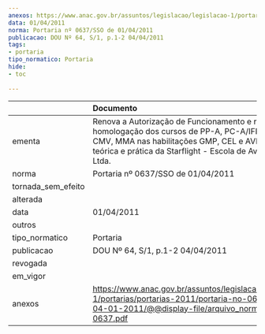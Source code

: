 ```yaml
---
anexos: https://www.anac.gov.br/assuntos/legislacao/legislacao-1/portarias/portarias-2011/portaria-no-0637-sso-de-04-01-2011/@@display-file/arquivo_norma/PA2011-0637.pdf
data: 01/04/2011
norma: Portaria nº 0637/SSO de 01/04/2011
publicacao: DOU Nº 64, S/1, p.1-2 04/04/2011
tags:
- portaria
tipo_normatico: Portaria
hide: 
- toc 
 
---
```


|                    | Documento                                                                                                                                                                                                               |
|:-------------------|:------------------------------------------------------------------------------------------------------------------------------------------------------------------------------------------------------------------------|
| ementa             | Renova a Autorização de Funcionamento e renova a homologação dos cursos de PP-A, PC-A/IFR, IFR, INV-A, CMV, MMA nas habilitações GMP, CEL e AVI, partes teórica e prática da Starflight - Escola de Aviação Civil Ltda. |
| norma              | Portaria nº 0637/SSO de 01/04/2011                                                                                                                                                                                      |
| tornada_sem_efeito |                                                                                                                                                                                                                         |
| alterada           |                                                                                                                                                                                                                         |
| data               | 01/04/2011                                                                                                                                                                                                              |
| outros             |                                                                                                                                                                                                                         |
| tipo_normatico     | Portaria                                                                                                                                                                                                                |
| publicacao         | DOU Nº 64, S/1, p.1-2 04/04/2011                                                                                                                                                                                        |
| revogada           |                                                                                                                                                                                                                         |
| em_vigor           |                                                                                                                                                                                                                         |
| anexos             | https://www.anac.gov.br/assuntos/legislacao/legislacao-1/portarias/portarias-2011/portaria-no-0637-sso-de-04-01-2011/@@display-file/arquivo_norma/PA2011-0637.pdf                                                       |